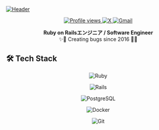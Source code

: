 <a href="https://rhiroe.github.io/">
  <img src="https://capsule-render.vercel.app/api?type=waving&color=gradient&height=200&section=header&text=rhiroe&fontSize=70&fontAlignY=35&animation=twinkling&avatarDisplay=true&avatarSource=https://github.com/rhiroe.png&avatarSize=90" alt="Header" />
</a>

<p align="center">
  <a href="https://komarev.com/ghpvc/?username=rhiroe">
    <img src="https://komarev.com/ghpvc/?username=rhiroe&style=flat-square&color=blue" alt="Profile views" />
  </a>
  <a href="https://twitter.com/messages/compose?recipient_id=509745934">
    <img alt="X" src="https://img.shields.io/badge/X-%23000000.svg?&style=flat-square&logo=x&logoColor=white" />
  </a>
  <a href="mailto:ride.poke@gmail.com">
    <img alt="Gmail" src="https://img.shields.io/badge/Gmail-%23EA4335.svg?&style=flat-square&logo=gmail&logoColor=white" />
  </a>
</p>

<p align="center">
  <b>Ruby on Railsエンジニア / Software Engineer</b><br>
  ✨🐞 Creating bugs since 2016 🐛✨
</p>

## 🛠️ Tech Stack

<p align="center">
  <img src="https://img.shields.io/badge/Ruby-CC342D?style=for-the-badge&logo=ruby&logoColor=white" alt="Ruby" />
</p>

<p align="center">
  <img src="https://img.shields.io/badge/Rails-CC0000?style=for-the-badge&logo=ruby-on-rails&logoColor=white" alt="Rails" />
</p>

<p align="center">
  <img src="https://img.shields.io/badge/PostgreSQL-316192?style=for-the-badge&logo=postgresql&logoColor=white" alt="PostgreSQL" />
</p>

<p align="center">
  <img src="https://img.shields.io/badge/Docker-2496ED?style=for-the-badge&logo=docker&logoColor=white" alt="Docker" />
</p>

<p align="center">
  <img src="https://img.shields.io/badge/Git-F05032?style=for-the-badge&logo=git&logoColor=white" alt="Git" />
</p>